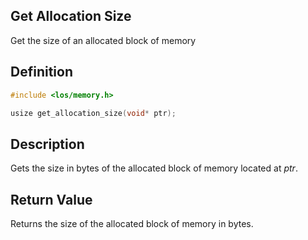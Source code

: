 ## Get Allocation Size
Get the size of an allocated block of memory

## Definition

```c
#include <los/memory.h>

usize get_allocation_size(void* ptr);
```

## Description
Gets the size in bytes of the allocated block of memory located at *ptr*.

## Return Value
Returns the size of the allocated block of memory in bytes.